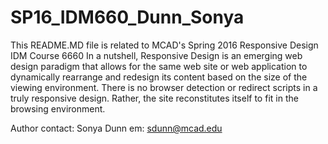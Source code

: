 # SP16_IDM660_Dunn_Sonya

This README.MD file is related to MCAD's Spring 2016 Responsive Design IDM Course 6660
In a nutshell, Responsive Design is an emerging web design paradigm that allows for the 
same web site or web application to dynamically rearrange and redesign its content based 
on the size of the viewing environment. There is no browser detection or redirect scripts 
in a truly responsive design. Rather, the site reconstitutes itself to fit in the browsing 
environment.

Author contact: Sonya Dunn em: sdunn@mcad.edu

